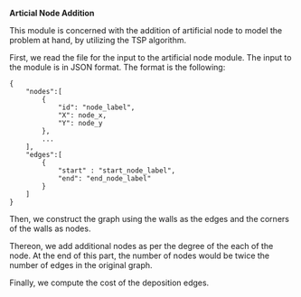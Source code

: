 **Articial Node Addition**

This module is concerned with the addition of artificial node to model the problem at hand, by utilizing the TSP algorithm.

First, we read the file for the input to the artificial node module. The input to the module is in JSON format. The format is the following:
~~~~
{
    "nodes":[
        {
            "id": "node_label",
            "X": node_x,
            "Y": node_y
        },
        ...
    ],
    "edges":[
        {
            "start" : "start_node_label",
            "end": "end_node_label"
        }
    ]
}
~~~~

Then, we construct the graph using the walls as the edges and the corners of the walls as nodes.

Thereon, we add additional nodes as per the degree of the each of the node. At the end of this part, the number of nodes would be twice the number of edges in the original graph.

Finally, we compute the cost of the deposition edges.